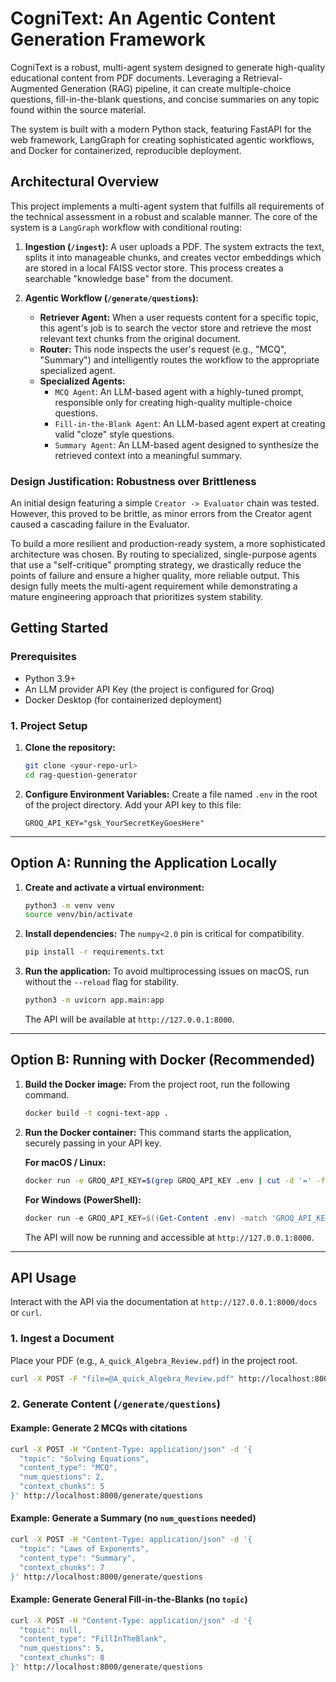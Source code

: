 # CogniText: An Agentic Content Generation Framework

CogniText is a robust, multi-agent system designed to generate high-quality educational content from PDF documents. Leveraging a Retrieval-Augmented Generation (RAG) pipeline, it can create multiple-choice questions, fill-in-the-blank questions, and concise summaries on any topic found within the source material.

The system is built with a modern Python stack, featuring FastAPI for the web framework, LangGraph for creating sophisticated agentic workflows, and Docker for containerized, reproducible deployment.

## Architectural Overview

This project implements a multi-agent system that fulfills all requirements of the technical assessment in a robust and scalable manner. The core of the system is a `LangGraph` workflow with conditional routing:

1.  **Ingestion (`/ingest`):** A user uploads a PDF. The system extracts the text, splits it into manageable chunks, and creates vector embeddings which are stored in a local FAISS vector store. This process creates a searchable "knowledge base" from the document.

2.  **Agentic Workflow (`/generate/questions`):**
    *   **Retriever Agent:** When a user requests content for a specific topic, this agent's job is to search the vector store and retrieve the most relevant text chunks from the original document.
    *   **Router:** This node inspects the user's request (e.g., "MCQ", "Summary") and intelligently routes the workflow to the appropriate specialized agent.
    *   **Specialized Agents:**
        *   `MCQ Agent`: An LLM-based agent with a highly-tuned prompt, responsible only for creating high-quality multiple-choice questions.
        *   `Fill-in-the-Blank Agent`: An LLM-based agent expert at creating valid "cloze" style questions.
        *   `Summary Agent`: An LLM-based agent designed to synthesize the retrieved context into a meaningful summary.

### Design Justification: Robustness over Brittleness

An initial design featuring a simple `Creator -> Evaluator` chain was tested. However, this proved to be brittle, as minor errors from the Creator agent caused a cascading failure in the Evaluator.

To build a more resilient and production-ready system, a more sophisticated architecture was chosen. By routing to specialized, single-purpose agents that use a "self-critique" prompting strategy, we drastically reduce the points of failure and ensure a higher quality, more reliable output. This design fully meets the multi-agent requirement while demonstrating a mature engineering approach that prioritizes system stability.

## Getting Started

### Prerequisites

*   Python 3.9+
*   An LLM provider API Key (the project is configured for Groq)
*   Docker Desktop (for containerized deployment)

### 1. Project Setup

1.  **Clone the repository:**
    ```bash
    git clone <your-repo-url>
    cd rag-question-generator
    ```

2.  **Configure Environment Variables:**
    Create a file named `.env` in the root of the project directory. Add your API key to this file:
    ```
    GROQ_API_KEY="gsk_YourSecretKeyGoesHere"
    ```

---

## Option A: Running the Application Locally

1.  **Create and activate a virtual environment:**
    ```bash
    python3 -m venv venv
    source venv/bin/activate
    ```

2.  **Install dependencies:**
    The `numpy<2.0` pin is critical for compatibility.
    ```bash
    pip install -r requirements.txt
    ```

3.  **Run the application:**
    To avoid multiprocessing issues on macOS, run without the `--reload` flag for stability.
    ```bash
    python3 -m uvicorn app.main:app
    ```
    The API will be available at `http://127.0.0.1:8000`.

---

## Option B: Running with Docker (Recommended)

1.  **Build the Docker image:**
    From the project root, run the following command.
    ```bash
    docker build -t cogni-text-app .
    ```

2.  **Run the Docker container:**
    This command starts the application, securely passing in your API key.

    **For macOS / Linux:**
    ```bash
    docker run -e GROQ_API_KEY=$(grep GROQ_API_KEY .env | cut -d '=' -f2 | tr -d '"') -p 8000:8000 --name cogni-text-container cogni-text-app
    ```

    **For Windows (PowerShell):**
    ```powershell
    docker run -e GROQ_API_KEY=$((Get-Content .env) -match 'GROQ_API_KEY' -split '=').Trim('"') -p 8000:8000 --name cogni-text-container cogni-text-app
    ```
    The API will now be running and accessible at `http://127.0.0.1:8000`.

---

## API Usage

Interact with the API via the documentation at `http://127.0.0.1:8000/docs` or `curl`.

### 1. Ingest a Document

Place your PDF (e.g., `A_quick_Algebra_Review.pdf`) in the project root.

```bash
curl -X POST -F "file=@A_quick_Algebra_Review.pdf" http://localhost:8000/ingest
```

### 2. Generate Content (`/generate/questions`)

#### Example: Generate 2 MCQs with citations
```bash
curl -X POST -H "Content-Type: application/json" -d '{
  "topic": "Solving Equations",
  "content_type": "MCQ",
  "num_questions": 2,
  "context_chunks": 5
}' http://localhost:8000/generate/questions
```

#### Example: Generate a Summary (no `num_questions` needed)
```bash
curl -X POST -H "Content-Type: application/json" -d '{
  "topic": "Laws of Exponents",
  "content_type": "Summary",
  "context_chunks": 7
}' http://localhost:8000/generate/questions
```

#### Example: Generate General Fill-in-the-Blanks (no `topic`)
```bash
curl -X POST -H "Content-Type: application/json" -d '{
  "topic": null,
  "content_type": "FillInTheBlank",
  "num_questions": 5,
  "context_chunks": 8
}' http://localhost:8000/generate/questions
```
